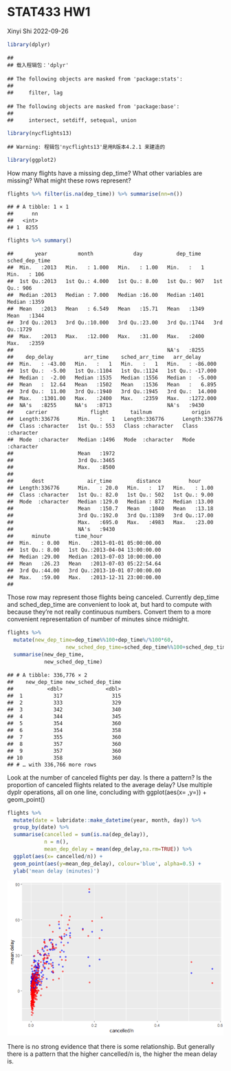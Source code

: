 STAT433 HW1
================
Xinyi Shi
2022-09-26

``` r
library(dplyr)
```

    ## 
    ## 载入程辑包：'dplyr'

    ## The following objects are masked from 'package:stats':
    ## 
    ##     filter, lag

    ## The following objects are masked from 'package:base':
    ## 
    ##     intersect, setdiff, setequal, union

``` r
library(nycflights13)
```

    ## Warning: 程辑包'nycflights13'是用R版本4.2.1 来建造的

``` r
library(ggplot2)
```

How many flights have a missing dep_time? What other variables are
missing? What might these rows represent?

``` r
flights %>% filter(is.na(dep_time)) %>% summarise(nn=n())
```

    ## # A tibble: 1 × 1
    ##      nn
    ##   <int>
    ## 1  8255

``` r
flights %>% summary()
```

    ##       year          month             day           dep_time    sched_dep_time
    ##  Min.   :2013   Min.   : 1.000   Min.   : 1.00   Min.   :   1   Min.   : 106  
    ##  1st Qu.:2013   1st Qu.: 4.000   1st Qu.: 8.00   1st Qu.: 907   1st Qu.: 906  
    ##  Median :2013   Median : 7.000   Median :16.00   Median :1401   Median :1359  
    ##  Mean   :2013   Mean   : 6.549   Mean   :15.71   Mean   :1349   Mean   :1344  
    ##  3rd Qu.:2013   3rd Qu.:10.000   3rd Qu.:23.00   3rd Qu.:1744   3rd Qu.:1729  
    ##  Max.   :2013   Max.   :12.000   Max.   :31.00   Max.   :2400   Max.   :2359  
    ##                                                  NA's   :8255                 
    ##    dep_delay          arr_time    sched_arr_time   arr_delay       
    ##  Min.   : -43.00   Min.   :   1   Min.   :   1   Min.   : -86.000  
    ##  1st Qu.:  -5.00   1st Qu.:1104   1st Qu.:1124   1st Qu.: -17.000  
    ##  Median :  -2.00   Median :1535   Median :1556   Median :  -5.000  
    ##  Mean   :  12.64   Mean   :1502   Mean   :1536   Mean   :   6.895  
    ##  3rd Qu.:  11.00   3rd Qu.:1940   3rd Qu.:1945   3rd Qu.:  14.000  
    ##  Max.   :1301.00   Max.   :2400   Max.   :2359   Max.   :1272.000  
    ##  NA's   :8255      NA's   :8713                  NA's   :9430      
    ##    carrier              flight       tailnum             origin         
    ##  Length:336776      Min.   :   1   Length:336776      Length:336776     
    ##  Class :character   1st Qu.: 553   Class :character   Class :character  
    ##  Mode  :character   Median :1496   Mode  :character   Mode  :character  
    ##                     Mean   :1972                                        
    ##                     3rd Qu.:3465                                        
    ##                     Max.   :8500                                        
    ##                                                                         
    ##      dest              air_time        distance         hour      
    ##  Length:336776      Min.   : 20.0   Min.   :  17   Min.   : 1.00  
    ##  Class :character   1st Qu.: 82.0   1st Qu.: 502   1st Qu.: 9.00  
    ##  Mode  :character   Median :129.0   Median : 872   Median :13.00  
    ##                     Mean   :150.7   Mean   :1040   Mean   :13.18  
    ##                     3rd Qu.:192.0   3rd Qu.:1389   3rd Qu.:17.00  
    ##                     Max.   :695.0   Max.   :4983   Max.   :23.00  
    ##                     NA's   :9430                                  
    ##      minute        time_hour                     
    ##  Min.   : 0.00   Min.   :2013-01-01 05:00:00.00  
    ##  1st Qu.: 8.00   1st Qu.:2013-04-04 13:00:00.00  
    ##  Median :29.00   Median :2013-07-03 10:00:00.00  
    ##  Mean   :26.23   Mean   :2013-07-03 05:22:54.64  
    ##  3rd Qu.:44.00   3rd Qu.:2013-10-01 07:00:00.00  
    ##  Max.   :59.00   Max.   :2013-12-31 23:00:00.00  
    ## 

Those row may represent those flights being canceled. Currently dep_time
and sched_dep_time are convenient to look at, but hard to compute with
because they’re not really continuous numbers. Convert them to a more
convenient representation of number of minutes since midnight.

``` r
flights %>% 
  mutate(new_dep_time=dep_time%%100+dep_time%/%100*60,
                   new_sched_dep_time=sched_dep_time%%100+sched_dep_time%/%100*60) %>% 
  summarise(new_dep_time,
            new_sched_dep_time)
```

    ## # A tibble: 336,776 × 2
    ##    new_dep_time new_sched_dep_time
    ##           <dbl>              <dbl>
    ##  1          317                315
    ##  2          333                329
    ##  3          342                340
    ##  4          344                345
    ##  5          354                360
    ##  6          354                358
    ##  7          355                360
    ##  8          357                360
    ##  9          357                360
    ## 10          358                360
    ## # … with 336,766 more rows

Look at the number of canceled flights per day. Is there a pattern? Is
the proportion of canceled flights related to the average delay? Use
multiple dyplr operations, all on one line, concluding with
ggplot(aes(x= ,y=)) + geom_point()

``` r
flights %>%
  mutate(date = lubridate::make_datetime(year, month, day)) %>%
  group_by(date) %>%
  summarise(cancelled = sum(is.na(dep_delay)), 
            n = n(),
            mean_dep_delay = mean(dep_delay,na.rm=TRUE)) %>%
  ggplot(aes(x= cancelled/n)) + 
  geom_point(aes(y=mean_dep_delay), colour='blue', alpha=0.5) + 
  ylab('mean delay (minutes)')
```

![](nice-Readme_files/figure-gfm/unnamed-chunk-4-1.png)<!-- -->

There is no strong evidence that there is some relationship. But
generally there is a pattern that the higher cancelled/n is, the higher
the mean delay is.
